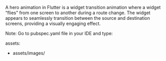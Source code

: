 A hero animation in Flutter is a widget transition animation where a widget “flies” from one screen to another during a route change. The widget appears to seamlessly transition between the source and destination screens, providing a visually engaging effect.

Note: Go to pubspec.yaml file in your IDE and type:

 assets:
   - assets/images/
